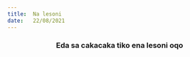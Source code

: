 ```yaml
---
title:  Na lesoni
date:   22/08/2021
---
```


### <center>Eda sa cakacaka tiko ena lesoni oqo</center>
